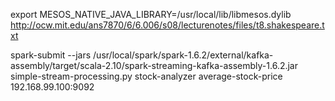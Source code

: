 export MESOS_NATIVE_JAVA_LIBRARY=/usr/local/lib/libmesos.dylib
http://ocw.mit.edu/ans7870/6/6.006/s08/lecturenotes/files/t8.shakespeare.txt

spark-submit --jars /usr/local/spark/spark-1.6.2/external/kafka-assembly/target/scala-2.10/spark-streaming-kafka-assembly-1.6.2.jar simple-stream-processing.py stock-analyzer average-stock-price 192.168.99.100:9092